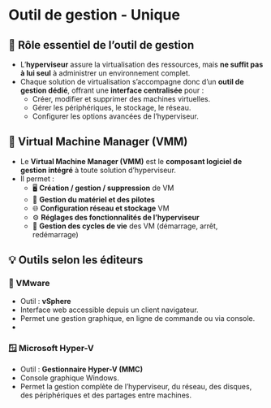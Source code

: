 # Outil de gestion - Unique

## **🎯 Rôle essentiel de l’outil de gestion**
- L’**hyperviseur** assure la virtualisation des ressources, mais **ne suffit pas à lui seul** à administrer un environnement complet.
- Chaque solution de virtualisation s’accompagne donc d’un **outil de gestion dédié**, offrant une **interface centralisée** pour :
  - Créer, modifier et supprimer des machines virtuelles.
  - Gérer les périphériques, le stockage, le réseau.
  - Configurer les options avancées de l’hyperviseur.



## **🧠 Virtual Machine Manager (VMM)**

- Le **Virtual Machine Manager (VMM)** est le **composant logiciel de gestion intégré** à toute solution d’hyperviseur.
- Il permet :
  - 🖥️ **Création / gestion / suppression** de VM
  - 💽 **Gestion du matériel et des pilotes**
  - 🌐 **Configuration réseau et stockage** VM
  - ⚙️ **Réglages des fonctionnalités de l’hyperviseur**
  - 🔁 **Gestion des cycles de vie** des VM (démarrage, arrêt, redémarrage)



## **💡 Outils selon les éditeurs**

### **🧩 VMware**

- Outil : **vSphere**
- Interface web accessible depuis un client navigateur.
- Permet une gestion graphique, en ligne de commande ou via console.
- 

### **🪟 Microsoft Hyper-V**

- Outil : **Gestionnaire Hyper-V (MMC)**
- Console graphique Windows.
- Permet la gestion complète de l’hyperviseur, du réseau, des disques, des périphériques et des partages entre machines.

